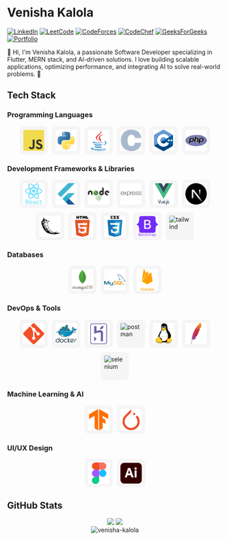 # Venisha Kalola

[![LinkedIn](https://img.shields.io/badge/LinkedIn-0077B5?style=for-the-badge&logo=linkedin&logoColor=white)](https://www.linkedin.com/in/venisha-kalola-997756258/)
[![LeetCode](https://img.shields.io/badge/LeetCode-FFA116?style=for-the-badge&logo=LeetCode&logoColor=black)](https://leetcode.com/u/venisha-kalola/)
[![CodeForces](https://img.shields.io/badge/Codeforces-445f9d?style=for-the-badge&logo=Codeforces&logoColor=white)](https://codeforces.com/profile/venisha_kalola)
[![CodeChef](https://img.shields.io/badge/Codechef-5B4638?style=for-the-badge&logo=CodeChef&logoColor=white)](https://www.codechef.com/users/venisha_kalola)
[![GeeksForGeeks](https://img.shields.io/badge/GeeksforGeeks-298D46?style=for-the-badge&logo=geeksforgeeks&logoColor=white)](https://www.geeksforgeeks.org/user/venishavd9o/)
[![Portfolio](https://img.shields.io/badge/Portfolio-a78bfa?style=for-the-badge&logo=vercel&logoColor=white)](https://www.venishakalola.tech/)
</div>
<!-- <img src="https://readme-typing-svg.herokuapp.com?font=Fira+Code&pause=1000&color=A78BFA&center=true&vCenter=true&width=435&lines=Software+Developer" alt="Typing SVG" />
 -->
 👋 Hi, I'm Venisha Kalola, a passionate Software Developer specializing in Flutter, MERN stack, and AI-driven solutions. I love building scalable applications, optimizing performance, and integrating AI to solve real-world problems. 🚀


## Tech Stack

### Programming Languages
<div style="display: flex; flex-wrap: wrap; justify-content: center; gap: 10px; margin-bottom: 15px;">
  <img src="https://raw.githubusercontent.com/devicons/devicon/master/icons/javascript/javascript-original.svg" alt="javascript" width="50" height="50" style="background-color: #f5f5f5; border-radius: 10px; padding: 8px;"/>
  <img src="https://raw.githubusercontent.com/devicons/devicon/master/icons/python/python-original.svg" alt="python" width="50" height="50" style="background-color: #f5f5f5; border-radius: 10px; padding: 8px;"/>
  <img src="https://raw.githubusercontent.com/devicons/devicon/master/icons/java/java-original.svg" alt="java" width="50" height="50" style="background-color: #f5f5f5; border-radius: 10px; padding: 8px;"/>
  <img src="https://raw.githubusercontent.com/devicons/devicon/master/icons/c/c-original.svg" alt="c" width="50" height="50" style="background-color: #f5f5f5; border-radius: 10px; padding: 8px;"/>
  <img src="https://raw.githubusercontent.com/devicons/devicon/master/icons/cplusplus/cplusplus-original.svg" alt="cplusplus" width="50" height="50" style="background-color: #f5f5f5; border-radius: 10px; padding: 8px;"/>
  <img src="https://raw.githubusercontent.com/devicons/devicon/master/icons/php/php-original.svg" alt="php" width="50" height="50" style="background-color: #f5f5f5; border-radius: 10px; padding: 8px;"/>

</div>

### Development Frameworks & Libraries
<div style="display: flex; flex-wrap: wrap; justify-content: center; gap: 10px; margin-bottom: 15px;">
  <img src="https://raw.githubusercontent.com/devicons/devicon/master/icons/react/react-original-wordmark.svg" alt="react" width="50" height="50" style="background-color: #f5f5f5; border-radius: 10px; padding: 8px;"/>
  <img src="https://raw.githubusercontent.com/devicons/devicon/master/icons/flutter/flutter-original.svg" alt="flutter" width="50" height="50" style="background-color: #f5f5f5; border-radius: 10px; padding: 8px;"/>
  <img src="https://raw.githubusercontent.com/devicons/devicon/master/icons/nodejs/nodejs-original-wordmark.svg" alt="nodejs" width="50" height="50" style="background-color: #f5f5f5; border-radius: 10px; padding: 8px;"/>
  <img src="https://raw.githubusercontent.com/devicons/devicon/master/icons/express/express-original-wordmark.svg" alt="express" width="50" height="50" style="background-color: #f5f5f5; border-radius: 10px; padding: 8px;"/>
  <img src="https://raw.githubusercontent.com/devicons/devicon/master/icons/vuejs/vuejs-original-wordmark.svg" alt="vuejs" width="50" height="50" style="background-color: #f5f5f5; border-radius: 10px; padding: 8px;"/>
  <img src="https://raw.githubusercontent.com/devicons/devicon/master/icons/nextjs/nextjs-original.svg" alt="nextjs" width="50" height="50" style="background-color: #f5f5f5; border-radius: 10px; padding: 8px;"/>
  <img src="https://raw.githubusercontent.com/devicons/devicon/master/icons/flask/flask-original.svg" alt="flask" width="50" height="50" style="background-color: #f5f5f5; border-radius: 10px; padding: 8px;"/>
  <img src="https://raw.githubusercontent.com/devicons/devicon/master/icons/html5/html5-original-wordmark.svg" alt="html5" width="50" height="50" style="background-color: #f5f5f5; border-radius: 10px; padding: 8px;"/>
  <img src="https://raw.githubusercontent.com/devicons/devicon/master/icons/css3/css3-original-wordmark.svg" alt="css3" width="50" height="50" style="background-color: #f5f5f5; border-radius: 10px; padding: 8px;"/>
<img src="https://raw.githubusercontent.com/devicons/devicon/master/icons/bootstrap/bootstrap-plain-wordmark.svg" alt="bootstrap" width="50" height="50" style="background-color: #f5f5f5; border-radius: 10px; padding: 8px;"/>
  <img src="https://www.vectorlogo.zone/logos/tailwindcss/tailwindcss-icon.svg" alt="tailwind" width="50" height="50" style="background-color: #f5f5f5; border-radius: 10px; padding: 8px;"/>
</div>

### Databases
<div style="display: flex; flex-wrap: wrap; justify-content: center; gap: 10px; margin-bottom: 15px;">
  <img src="https://raw.githubusercontent.com/devicons/devicon/master/icons/mongodb/mongodb-original-wordmark.svg" alt="mongodb" width="50" height="50" style="background-color: #f5f5f5; border-radius: 10px; padding: 8px;"/>
  <img src="https://raw.githubusercontent.com/devicons/devicon/master/icons/mysql/mysql-original-wordmark.svg" alt="mysql" width="50" height="50" style="background-color: #f5f5f5; border-radius: 10px; padding: 8px;"/>
  <img src="https://raw.githubusercontent.com/devicons/devicon/master/icons/firebase/firebase-plain-wordmark.svg" alt="firebase" width="50" height="50" style="background-color: #f5f5f5; border-radius: 10px; padding: 8px;"/>
</div>

### DevOps & Tools
<div style="display: flex; flex-wrap: wrap; justify-content: center; gap: 10px; margin-bottom: 15px;">
  <img src="https://raw.githubusercontent.com/devicons/devicon/master/icons/git/git-original.svg" alt="git" width="50" height="50" style="background-color: #f5f5f5; border-radius: 10px; padding: 8px;"/>
  <img src="https://raw.githubusercontent.com/devicons/devicon/master/icons/docker/docker-original-wordmark.svg" alt="docker" width="50" height="50" style="background-color: #f5f5f5; border-radius: 10px; padding: 8px;"/>
  <img src="https://raw.githubusercontent.com/devicons/devicon/master/icons/heroku/heroku-original.svg" alt="heroku" width="50" height="50" style="background-color: #f5f5f5; border-radius: 10px; padding: 8px;"/>
  <img src="https://raw.githubusercontent.com/simple-icons/simple-icons/develop/icons/postman.svg" alt="postman" width="50" height="50" style="background-color: #f5f5f5; border-radius: 10px; padding: 8px;"/>
  <img src="https://raw.githubusercontent.com/devicons/devicon/master/icons/linux/linux-original.svg" alt="linux" width="50" height="50" style="background-color: #f5f5f5; border-radius: 10px; padding: 8px;"/>
  <img src="https://raw.githubusercontent.com/devicons/devicon/master/icons/apache/apache-original.svg" alt="hadoop" width="50" height="50" style="background-color: #f5f5f5; border-radius: 10px; padding: 8px;"/>
  <img src="https://raw.githubusercontent.com/simple-icons/simple-icons/develop/icons/selenium.svg" alt="selenium" width="50" height="50" style="background-color: #f5f5f5; border-radius: 10px; padding: 8px;"/>
</div>

### Machine Learning & AI
<div " style="display: flex; flex-wrap: wrap; justify-content: center; gap: 10px; margin-bottom: 15px;">
  <img src="https://raw.githubusercontent.com/devicons/devicon/master/icons/tensorflow/tensorflow-original.svg" alt="tensorflow" width="50" height="50" style="background-color: #f5f5f5; border-radius: 10px; padding: 8px;"/>
  <img src="https://raw.githubusercontent.com/devicons/devicon/master/icons/pytorch/pytorch-original.svg" alt="pytorch" width="50" height="50" style="background-color: #f5f5f5; border-radius: 10px; padding: 8px;"/>
</div>

### UI/UX Design
<div  style="display: flex; flex-wrap: wrap; justify-content: center; gap: 10px; margin-bottom: 15px;">
  <img src="https://raw.githubusercontent.com/devicons/devicon/master/icons/figma/figma-original.svg" alt="figma" width="50" height="50" style="background-color: #f5f5f5; border-radius: 10px; padding: 8px;"/>
  <img src="https://raw.githubusercontent.com/devicons/devicon/master/icons/illustrator/illustrator-plain.svg" alt="illustrator" width="50" height="50" style="background-color: #f5f5f5; border-radius: 10px; padding: 8px;"/>
</div>

## GitHub Stats
<div align="center">
  <img height="180em" src="https://github-readme-stats.vercel.app/api?username=venisha-kalola&show_icons=true&theme=tokyonight&include_all_commits=true&count_private=true"/>
  <img height="180em" src="https://github-readme-stats.vercel.app/api/top-langs/?username=venisha-kalola&layout=compact&langs_count=7&theme=tokyonight"/>
</div>
<div align="center">
  <img width="49%" src="https://github-readme-streak-stats.herokuapp.com/?user=venisha-kalola&theme=tokyonight" alt="venisha-kalola" />
<!--   <img width="49%" src="https://github-readme-activity-graph.vercel.app/graph?username=venisha-kalola&theme=tokyo-night" alt="Activity Graph" /> -->
</div>

